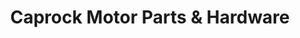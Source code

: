 ---
title: "Caprock Motor Parts & Hardware"
url: /floydada/caprock-motor-parts-and-hardware/
shop: hardware
---